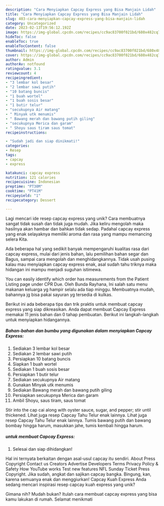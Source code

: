 ```yaml
---
description: "Cara Menyiapkan Capcay Express yang Bisa Manjain Lidah"
title: "Cara Menyiapkan Capcay Express yang Bisa Manjain Lidah"
slug: 403-cara-menyiapkan-capcay-express-yang-bisa-manjain-lidah
category: Uncategorized
date: 2023-02-13T19:56:12.192Z
image: https://img-global.cpcdn.com/recipes/cc9ac83700f021bd/680x482cq70/capcay-express-foto-resep-utama.jpg
hideToc: false
enableToc: true
enableTocContent: false
thumbnail: https://img-global.cpcdn.com/recipes/cc9ac83700f021bd/680x482cq70/capcay-express-foto-resep-utama.jpg
cover: https://img-global.cpcdn.com/recipes/cc9ac83700f021bd/680x482cq70/capcay-express-foto-resep-utama.jpg
author: Admin
authorAv: notfound
ratingvalue: 3.1
reviewcount: 4
recipeingredient:
- "3 lembar kol besar"
- "2 lembar sawi putih"
- "10 batang buncis"
- "1 buah wortel"
- "1 buah sosis besar"
- "1 butir telur"
- "secukupnya Air matang"
- " Minyak utk menumis"
- " Bawang merah dan bawang putih giling"
- "secukupnya Merica dan garam"
- " Shoyu saus tiram saus tomat"
recipeinstructions:

- "Sudah jadi dan siap dinikmati!"
categories:
- Resep
tags:
- capcay
- express

katakunci: capcay express 
nutrition: 121 calories
recipecuisine: Indonesian
preptime: "PT30M"
cooktime: "PT41M"
recipeyield: "1"
recipecategory: Dessert

---
```





Lagi mencari ide resep capcay express yang unik? Cara membuatnya sangat tidak susah dan tidak juga mudah. Jika keliru mengolah maka hasilnya akan hambar dan bahkan tidak sedap. Padahal capcay express yang enak selayaknya memiliki aroma dan rasa yang mampu memancing selera Kita.





Ada beberapa hal yang sedikit banyak mempengaruhi kualitas rasa dari capcay express, mulai dari jenis bahan, lalu pemilihan bahan segar dan Bagus, sampai cara mengolah dan menghidangkannya. Tidak usah pusing kalau mau menyiapkan capcay express enak,      asal sudah tahu triknya maka hidangan ini mampu menjadi suguhan istimewa.














You can easily identify which order has measurements from the Patient Listing page under CPR Due. Oleh Bunda Rayhana, Ini salah satu menu makanan keluarga yg hampir selalu ada tiap minggu. Membuatnya mudah, bahannya jg bisa pakai sayuran yg tersedia di kulkas.






Berikut ini ada beberapa tips dan trik praktis untuk membuat capcay express yang siap dikreasikan. Anda dapat membuat Capcay Express memakai 11 jenis bahan dan 0 tahap pembuatan. Berikut ini langkah-langkah untuk menyiapkan hidangannya.

<!--inarticleads1-->

##### Bahan-bahan dan bumbu yang digunakan dalam menyiapkan Capcay Express:

1. Sediakan 3 lembar kol besar
1. Sediakan 2 lembar sawi putih
1. Persiapkan 10 batang buncis
1. Siapkan 1 buah wortel
1. Sediakan 1 buah sosis besar
1. Persiapkan 1 butir telur
1. Sediakan secukupnya Air matang
1. Gunakan  Minyak utk menumis
1. Sediakan  Bawang merah dan bawang putih giling
1. Persiapkan secukupnya Merica dan garam
1. Ambil  Shoyu, saus tiram, saus tomat


Stir into the cap cai along with oyster sauce, sugar, and pepper; stir until thickened. Lihat juga resep Capcay Tahu Telur enak lainnya. Lihat juga resep Capcay Tahu Telur enak lainnya. Tumis bawang putih dan bawang bombay hingga harum, masukkan jahe, tumis kembali hingga harum. 

<!--inarticleads2-->

#####  untuk membuat Capcay Express:


1. Selesai dan siap dihidangkan!

Hal ini ternyata berkaitan dengan asal-usul capcay itu sendiri. About Press Copyright Contact us Creators Advertise Developers Terms Privacy Policy &amp; Safety How YouTube works Test new features NFL Sunday Ticket Press Copyright. Jika sudah, angkat dan sajikan capcay bangka. Bingung, kan, karena semuanya enak dan menggiurkan! Capcay Kuah Express Anda sedang mencari inspirasi resep capcay kuah express yang unik? 

Gimana nih? Mudah bukan? Itulah cara membuat capcay express yang bisa kamu lakukan di rumah. Selamat menikmati
